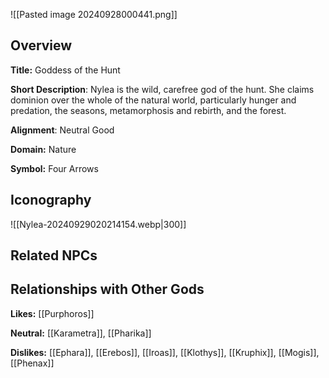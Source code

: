 ![[Pasted image 20240928000441.png]]
## Overview 

**Title:** Goddess of the Hunt

**Short Description**: Nylea is the wild, carefree god of the hunt. She claims dominion over the whole of the natural world, particularly hunger and predation, the seasons, metamorphosis and rebirth, and the forest.

**Alignment**: Neutral Good

**Domain:** Nature

**Symbol:** Four Arrows

## Iconography 
![[Nylea-20240929020214154.webp|300]]

## Related NPCs



## Relationships with Other Gods

**Likes:** [[Purphoros]]

**Neutral:** [[Karametra]], [[Pharika]]

**Dislikes:** [[Ephara]], [[Erebos]], [[Iroas]], [[Klothys]], [[Kruphix]], [[Mogis]], [[Phenax]]
